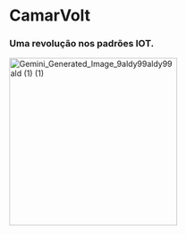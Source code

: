 # CamarVolt
### Uma revolução nos padrões IOT.

<img width="300" height="300" alt="Gemini_Generated_Image_9aldy99aldy99ald (1) (1)" src="https://github.com/user-attachments/assets/e3c2676e-61cc-46e3-b780-7e45fedc4535" />
